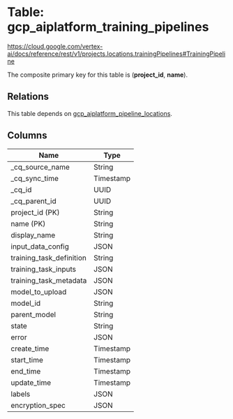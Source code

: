 # Table: gcp_aiplatform_training_pipelines

https://cloud.google.com/vertex-ai/docs/reference/rest/v1/projects.locations.trainingPipelines#TrainingPipeline

The composite primary key for this table is (**project_id**, **name**).

## Relations

This table depends on [gcp_aiplatform_pipeline_locations](gcp_aiplatform_pipeline_locations).

## Columns

| Name          | Type          |
| ------------- | ------------- |
|_cq_source_name|String|
|_cq_sync_time|Timestamp|
|_cq_id|UUID|
|_cq_parent_id|UUID|
|project_id (PK)|String|
|name (PK)|String|
|display_name|String|
|input_data_config|JSON|
|training_task_definition|String|
|training_task_inputs|JSON|
|training_task_metadata|JSON|
|model_to_upload|JSON|
|model_id|String|
|parent_model|String|
|state|String|
|error|JSON|
|create_time|Timestamp|
|start_time|Timestamp|
|end_time|Timestamp|
|update_time|Timestamp|
|labels|JSON|
|encryption_spec|JSON|
